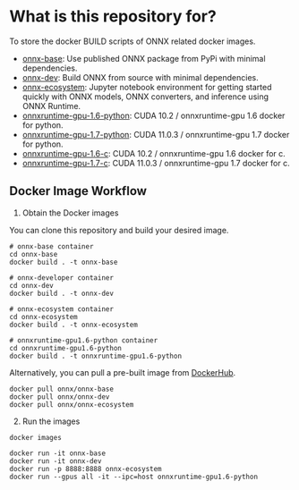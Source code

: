 <!--- SPDX-License-Identifier: Apache-2.0 -->

# What is this repository for?

To store the docker BUILD scripts of ONNX related docker images.
- [onnx-base](onnx-base): Use published ONNX package from PyPi with minimal dependencies.
- [onnx-dev](onnx-dev): Build ONNX from source with minimal dependencies.
- [onnx-ecosystem](onnx-ecosystem): Jupyter notebook environment for getting started quickly with ONNX models, ONNX converters, and inference using ONNX Runtime.
- [onnxruntime-gpu-1.6-python](onnxruntime-gpu1.6-python): CUDA 10.2 / onnxruntime-gpu 1.6 docker for python.
- [onnxruntime-gpu-1.7-python](onnxruntime-gpu1.7-python): CUDA 11.0.3 / onnxruntime-gpu 1.7 docker for python.
- [onnxruntime-gpu-1.6-c](onnxruntime-gpu1.6-c): CUDA 10.2 / onnxruntime-gpu 1.6 docker for c.
- [onnxruntime-gpu-1.7-c](onnxruntime-gpu1.7-c): CUDA 11.0.3 / onnxruntime-gpu 1.7 docker for c.

## Docker Image Workflow

1. Obtain the Docker images

You can clone this repository and build your desired image.

  ```
  # onnx-base container
  cd onnx-base
  docker build . -t onnx-base

  # onnx-developer container
  cd onnx-dev
  docker build . -t onnx-dev

  # onnx-ecosystem container
  cd onnx-ecosystem
  docker build . -t onnx-ecosystem

  # onnxruntime-gpu1.6-python container
  cd onnxruntime-gpu1.6-python
  docker build . -t onnxruntime-gpu1.6-python
  ```

Alternatively, you can pull a pre-built image from [DockerHub](https://hub.docker.com/u/onnx).

  ```
  docker pull onnx/onnx-base
  docker pull onnx/onnx-dev
  docker pull onnx/onnx-ecosystem
  ```

2. Run the images

```
docker images

docker run -it onnx-base
docker run -it onnx-dev
docker run -p 8888:8888 onnx-ecosystem
docker run --gpus all -it --ipc=host onnxruntime-gpu1.6-python
```
